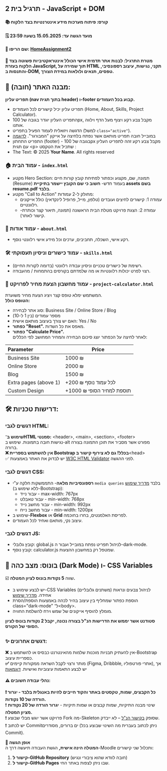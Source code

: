 ## **תרגיל בית 2 \- JavaScript \+ DOM**

#### **📚 קורס: פיתוח מערכות מידע אינטרנטיות בצד הלקוח**

#### **🗓 מועד הגשה עד: 15.05.2025 בשעה 23:59**

#### **📁 שם הריפו: [HomeAssignment2](https://github.com/Ruppin-2025/HomeAssignment2)**

####

#### **🎯 מטרת התרגיל:** לבנות אתר תדמית אישי הכולל אינטראקטיביות פשוטה בצד הלקוח בעזרת JavaScript, תוך שמירה על HTML תקני, נגישות, עיצוב רספונסיבי, והתנסות ב-DOM, טפסים, תנאים ולולאות במידת הצורך.

##

## **🧱 מבנה האתר (חובה):**

**תפריט עליון (nav בתוך תגית header) ו-footer קבוע בכל העמודים.**

* תפריט עליון יכיל קישורים לכל העמודים (Home, About, Skills, Project Calculator).   
* התפריט העליון יוגדר בגובה של 100px, מקבל צבע רקע ויצוף מעל הדף וילווה אותנו.   
* הדגשה ויזואלית לעמוד הפעיל בתפריט (למשל `class="active"`).  
* במובייל חובה תפריט מותאם אשר נפתח בלחיצה על אייקון "המבורגר". [לדוגמה](https://www.w3schools.com/howto/howto_js_mobile_navbar.asp)  
* התפריט התחתון (footer) \- בגובה של 100px מקבל צבע רקע זהה לתפריט העליון עם תגית \<p\> שתכיל את הטקסט : 
* The Text:  © 2025 **Your Name**. All rights reserved


### **🏠 עמוד הבית \-** `index.html`

- מקטע Hero Section: תמונה, שם, מקצוע וכפתור לפתיחת קובץ קורות חיים (Resume) בעמוד חדש- **חשוב כי שם הקובץ יישמר בתיקיית assets בשם resume.pdf בלבד**.
- מקטע "Call to Action" מחולק ל-2 עמודות:
  - עמודה 1: קישורים לחיצים ועובדים (טלפון, מייל, פרופיל לינקדאין) כולל אייקונים רלוונטיים.
  - עמודה 2: הצגת פרויקט מטלת הבית הראשונה (תמונה, תיאור קצר וכותרת- קישור לאתר).

###

### **👤 עמוד אודות \-** `about.html`

- רקע אישי, השכלה, תחביבים, ערכים וכל מידע אישי רלוונטי נוסף.

###

### **🛠️ עמוד כישורים וניסיון תעסוקתי \-** `skills.html`

- רשימת של כישורים טכניים וניסיון עבודה רלוונטי (בדומה לקורות החיים).
- רצוי לפרט יכולות רלוונטיות או מה שלמדתם בקורסים בהתמחות / מהעבודה.

###

### **💸 עמוד מחשבון הצעת מחיר לפרויקט \-** `project-calculator.html`

המשתמש ימלא טופס קצר ויציג הצעת מחיר משוערת.  
**הטופס כולל:**

- סוג אתר לבחירה: Business Site / Online Store / Blog
- מספר עמודים (בין 1 ל-10)
- האם יש צורך בעיצוב מותאם אישית: Yes / No
- **כפתור "Reset".** מאפס את כל השדות.
- **כפתור "Calculate Price".**  
  לאחר לחיצה על הכפתור יוצג סיכום הבחירה והמחיר המחושב לפי הכללים:

| Parameter              | Price                      |
| :--------------------- | -------------------------- |
| Business Site          | 1000 ₪                     |
| Online Store           | 2000 ₪                     |
| Blog                   | 1500 ₪                     |
| Extra pages (above 1\) | \+200 ₪ לכל עמוד נוסף      |
| Custom Design          | \+1000 ₪ תוספת למחיר הסופי |

##

## **🛠️ דרישות טכניות:**

### **דגשים לגבי HTML:**

**שימוש ב־HTML סמנטי:** \<header\>, \<main\>, \<section\>, \<footer\>  
נגישות חובה בתמונות. שימוש ב-alt מפורט אשר מסביר את תוכן התמונה בצורה ברורה.  
**❌ אין להשתמש בספריית Bootstrap בכלל\! גם לא צירוף קישור ב**\<head\>  
✅ יש לבדוק את האתר באמצעות [W3C HTML Validator](https://validator.w3.org/) לפני ההגשה.

### **דגשים לגבי CSS:**

- **רספונסיביות מלאה**\- התממשקות חלקה ע"י `media queries` בלבד [מדריך שימוש](https://www.w3schools.com/css/css_rwd_mediaqueries.asp) (ללא שימוש ב-Bootstrap):
  - עבור נייד - max-width: 767px
  - עבור טאבלט - min-width: 768px
  - עבור מחשב נייד - min-width: 992px
  - עבור מחשב נייח - min-width: 1200px
- שימוש ב-**Flexbox** או **Grid** לפריסת האלמנטים, בחרו בחוכמה.
- עיצוב נקי, מותאם ואחיד לכל העמודים.

### **דגשים לגבי JS:**

- קובץ גלובלי: global.js לניהול תפריט נפתח במובייל ועבור ה-dark-mode.
- קובץ נוסף: calculator.js שמטפל רק במחשבון ההצעות.

##

## **🌙 בונוס: מצב כהה (Dark Mode) ו- CSS Variables**

☑️ שווה **5 נקודות בונוס לציון המטלה.** 

* יש לבצע שימוש ב-CSS Variables (משתנים גלובליים) לניהול צבעים ונראות אחידה. [מדריך שימוש](https://www.w3schools.com/css/css3_variables.asp)  
* הוספת כפתור שמחליף בין עיצוב בהיר לכהה באמצעות הוספת/הסרת class="dark-mode" ל־\<body\>.  
* מומלץ להוסיף אייקונים של שמש וירח להשלמת החוויה.

**סטודנט אשר יממש את הדרישות הנ"ל בצורה נכונה, יקבל 2 נקודות בונוס לציון הסופי של הקורס.**

##

### **✨ דגשים אחרונים:**

**❌** אין להעתיק תבניות מוכנות שלמות מהאינטרנט כבסיס או להשתמש ב-Bootstrap כספריית עיצוב.  
**✅** מותר ורצוי לקבל השראה ממקורות קיימים (Figma, Dribbble, אתרי פורטפוליו), אך יש לבצע התאמות עיצוביות ואישיות. [דוגמאות](https://www.figma.com/community/portfolio-templates?editor_type=figma)

####

#### **⚠️ נהלי עבודה חשובים:**

**❗ כל הקבצים, שמות, טקסטים באתר והקוד חייבים להיות באנגלית בלבד \- יגרור הורדה של 10 נקודות.**  
❗ שינוי מבנה התיקיות, שמות קבצים או שמות תיקיות \- **יגרור הורדה של 20 נקודות מציון המטלה.**  
❗ פרויקט אשר יוגש מבלי שבוצע Fork מה-Skeleton שסופק [בקישור הנ"ל](https://github.com/Ruppin-2025/HomeAssignment2) – לא ייבדק.  
❗ יש לכתוב Commitים ברורים, מסודרים (ניתן לכתוב בעברית מה השינוי שבוצע בכל Commit).

**📝 אופן הגשה**  
**המטלה הינה אישית,** הגשת העבודה תיעשה דרך ה-Moodle ותכלול שני קישורים:

1. **קישור ל-GitHub Repository** (חובה לוודא שהוא ציבורי ונגיש)
2. **קישור ל-GitHub Pages** שבו ניתן לצפות באתר החי.
